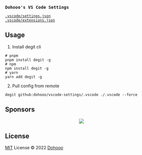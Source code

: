 <samp><b>Dohooo's VS Code Settings</b></samp>

[`.vscode/settings.json`](./.vscode/settings.json)<br>
[`.vscode/extensions.json`](./.vscode/extensions.json)


## Usage

1. Install degit cli
```shell
# pnpm
pnpm install degit -g
# npm
npm install degit -g
# yarn
yarn add degit -g
```

2. Pull config from remote
```shell
degit github:dohooo/vscode-settings/.vscode ./.vscode --force
```

## Sponsors

<p align="center">
  <img src='https://github.com/dohooo/sponsors/blob/master/sponsors.png?raw=true'/>
</p>

## License

[MIT](./LICENSE) License © 2022 [Dohooo](https://github.com/dohooo)
